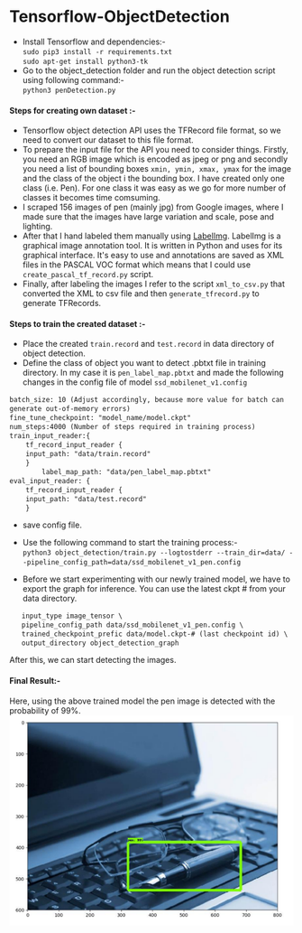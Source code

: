 # Tensorflow-ObjectDetection   
* Install Tensorflow and dependencies:-  
```sudo pip3 install -r requirements.txt```  
``sudo apt-get install python3-tk``  
* Go to the object_detection folder and run the object detection script using following command:-  
```python3 penDetection.py```
#### Steps for creating own dataset :-  ####  
* Tensorflow object detection API uses the TFRecord file format, so we need to convert our dataset to this file format.  
* To prepare the input file for the API you need to consider things. Firstly, you need an RGB image which is encoded as jpeg or png and secondly you need a list of bounding boxes ```xmin, ymin, xmax, ymax``` for the image and the class of the object i the bounding box. I have created only one class (i.e. Pen). For one class it was easy as we go for more number of classes it becomes time comsuming.  
* I scraped 156 images of pen (mainly jpg) from Google images, where I made sure that the images have large variation and scale, pose and lighting.  
* After that I hand labeled them manually using [LabelImg](https://www.github.com/tzutalin/labelImg). LabelImg is a graphical image annotation tool. It is written in Python and uses for its graphical interface. It's easy to use and annotations are saved as XML files in the PASCAL VOC format which means that I could use ```create_pascal_tf_record.py``` script.  
* Finally, after labeling the images I refer to the script ```xml_to_csv.py``` that converted the XML to csv file and then ```generate_tfrecord.py``` to generate TFRecords.
#### Steps to train the created dataset :-  ####
* Place the created ```train.record``` and ```test.record``` in data directory of object detection.  
* Define the class of object you want to detect .pbtxt file in training directory. In my case it is ```pen_label_map.pbtxt``` and made the following changes in the config file of model ```ssd_mobilenet_v1.config```  
```num_classes: 1 (Number of classes we are detecting)  
batch_size: 10 (Adjust accordingly, because more value for batch can generate out-of-memory errors)  
fine_tune_checkpoint: "model_name/model.ckpt"  
num_steps:4000 (Number of steps required in training process)  
train_input_reader:{  
 	tf_record_input_reader {  
	input_path: "data/train.record"  
	}  
      	label_map_path: "data/pen_label_map.pbtxt"  
eval_input_reader: {  
 	tf_record_input_reader {  
	input_path: "data/test.record"  
	}  
```
* save config file.  
* Use the following command to start the training process:-  
```python3 object_detection/train.py --logtostderr --train_dir=data/ --pipeline_config_path=data/ssd_mobilenet_v1_pen.config```  

* Before we start experimenting with our newly trained model, we have to export the graph for inference. You can use the latest ckpt # from
your data directory.  
```python3 object_detection/export_inference_graph.py \  
   input_type image_tensor \  
   pipeline_config_path data/ssd_mobilenet_v1_pen.config \  
   trained_checkpoint_prefic data/model.ckpt-# (last checkpoint id) \  
   output_directory object_detection_graph  
```
After this, we can start detecting the images.  

#### Final Result:- ####  
Here, using the above trained model the pen image is detected with the probability of 99%.
![alt text](https://raw.githubusercontent.com/Anshul14Sharma/Tensorflow-ObjectDetection/master/pen.png)


